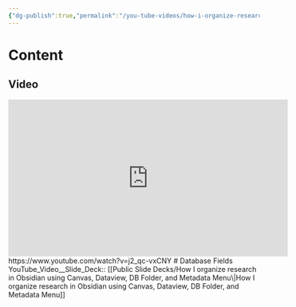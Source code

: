 ```yaml
---
{"dg-publish":true,"permalink":"/you-tube-videos/how-i-organize-research-in-obsidian-using-canvas-dataview-db-folder-and-metadata-menu/","updated":"2025-01-30T23:34:51-05:00"}
---
```


# Content
## Video
<iframe width="560" height="315" src="https://www.youtube.com/embed/j2_qc-vxCNY?si=HNjZbpPmEriT9YtI" title="YouTube video player" frameborder="0" allow="accelerometer; autoplay; clipboard-write; encrypted-media; gyroscope; picture-in-picture; web-share" referrerpolicy="strict-origin-when-cross-origin" allowfullscreen></iframe>
https://www.youtube.com/watch?v=j2_qc-vxCNY
# Database Fields
YouTube_Video__Slide_Deck:: [[Public Slide Decks/How I organize research in Obsidian using Canvas, Dataview, DB Folder, and Metadata Menu\|How I organize research in Obsidian using Canvas, Dataview, DB Folder, and Metadata Menu]]